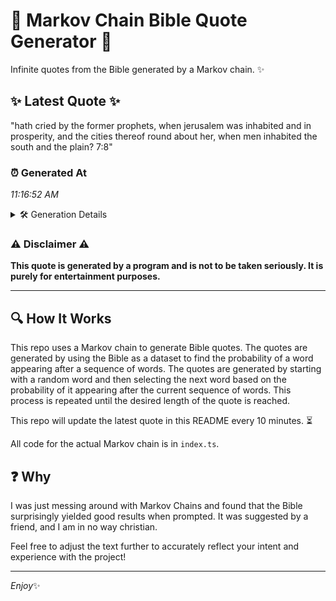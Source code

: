 # 📖 Markov Chain Bible Quote Generator 📖

Infinite quotes from the Bible generated by a Markov chain. ✨

## ✨ Latest Quote ✨
"hath cried by the former prophets, when jerusalem was inhabited and in prosperity, and the cities thereof round about her, when men inhabited the south and the plain? 7:8"

### ⏰ Generated At
*11:16:52 AM*

<details>
    <summary>🛠️ Generation Details</summary>
    <p>
        <strong>🌱 Seed:</strong> hath<br>
        <strong>🔄 Iterations:</strong> 28<br>
        <strong>📜 Context History:</strong><br>[ hath ]: cried<br>[ hath, cried ]: by<br>[ hath, cried, by ]: the<br>[ hath, cried, by, the ]: former<br>[ hath, cried, by, the, former ]: prophets,<br>[ hath, cried, by, the, former, prophets, ]: when<br>[ cried, by, the, former, prophets,, when ]: jerusalem<br>[ by, the, former, prophets,, when, jerusalem ]: was<br>[ the, former, prophets,, when, jerusalem, was ]: inhabited<br>[ former, prophets,, when, jerusalem, was, inhabited ]: and<br>[ prophets,, when, jerusalem, was, inhabited, and ]: in<br>[ when, jerusalem, was, inhabited, and, in ]: prosperity,<br>[ jerusalem, was, inhabited, and, in, prosperity, ]: and<br>[ was, inhabited, and, in, prosperity,, and ]: the<br>[ inhabited, and, in, prosperity,, and, the ]: cities<br>[ and, in, prosperity,, and, the, cities ]: thereof<br>[ in, prosperity,, and, the, cities, thereof ]: round<br>[ prosperity,, and, the, cities, thereof, round ]: about<br>[ and, the, cities, thereof, round, about ]: her,<br>[ the, cities, thereof, round, about, her, ]: when<br>[ cities, thereof, round, about, her,, when ]: men<br>[ thereof, round, about, her,, when, men ]: inhabited<br>[ round, about, her,, when, men, inhabited ]: the<br>[ about, her,, when, men, inhabited, the ]: south<br>[ her,, when, men, inhabited, the, south ]: and<br>[ when, men, inhabited, the, south, and ]: the<br>[ men, inhabited, the, south, and, the ]: plain?<br>[ inhabited, the, south, and, the, plain? ]: 7:8<br>
    </p>
</details>

### ⚠️ Disclaimer ⚠️
**This quote is generated by a program and is not to be taken seriously. It is purely for entertainment purposes.**

---

## 🔍 How It Works

This repo uses a Markov chain to generate Bible quotes. The quotes are generated by using the Bible as a dataset to find the probability of a word appearing after a sequence of words. The quotes are generated by starting with a random word and then selecting the next word based on the probability of it appearing after the current sequence of words. This process is repeated until the desired length of the quote is reached.

This repo will update the latest quote in this README every 10 minutes. ⏳

All code for the actual Markov chain is in `index.ts`.

## ❓ Why

I was just messing around with Markov Chains and found that the Bible surprisingly yielded good results when prompted. 
It was suggested by a friend, and I am in no way christian.

Feel free to adjust the text further to accurately reflect your intent and experience with the project!

---

*Enjoy*✨
